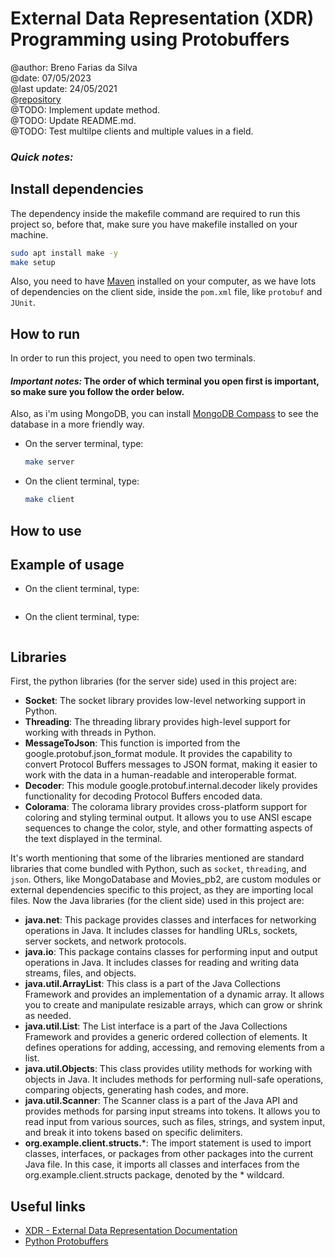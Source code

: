 
# External Data Representation (XDR) Programming using Protobuffers
@author: Breno Farias da Silva    
@date: 07/05/2023  
@last update: 24/05/2021  
@[repository](https://github.com/BrenoFariasdaSilva/University/tree/main/Distributed%20Systems/Activity%2003%20-%20XDR%20External%20Data%20Representation)  
@TODO: Implement update method.  
@TODO: Update README.md.  
@TODO: Test multilpe clients and multiple values in a field.    

### ***Quick notes:***   

## Install dependencies
The dependency inside the makefile command are required to run this project so, before that, make sure you have makefile installed on your machine.
```bash
sudo apt install make -y
make setup
```
Also, you need to have [Maven](https://maven.apache.org/) installed on your computer, as we have lots of dependencies on the client side, inside the ```pom.xml``` file, like `protobuf` and `JUnit`.  

## How to run
In order to run this project, you need to open two terminals.
#### ***Important notes:*** The order of which terminal you open first is important, so make sure you follow the order below.  
Also, as i'm using MongoDB, you can install [MongoDB Compass](https://www.mongodb.com/try/download/compass) to see the database in a more friendly way.
* On the server terminal, type:  
    ```bash
    make server
    ```
* On the client terminal, type:  
    ```bash 
    make client
    ```
## How to use

## Example of usage
* On the client terminal, type:  
    ```bash
    
    ```
* On the client terminal, type:   
    ```bash

    ```
## Libraries
First, the python libraries (for the server side) used in this project are:
- **Socket**: The socket library provides low-level networking support in Python.
- **Threading**: The threading library provides high-level support for working with threads in Python.
- **MessageToJson**: This function is imported from the google.protobuf.json_format module. It provides the capability to convert Protocol Buffers messages to JSON format, making it easier to work with the data in a human-readable and interoperable format.
- **Decoder**: This module google.protobuf.internal.decoder likely provides functionality for decoding Protocol Buffers encoded data.
- **Colorama**: The colorama library provides cross-platform support for coloring and styling terminal output. It allows you to use ANSI escape sequences to change the color, style, and other formatting aspects of the text displayed in the terminal.
 
It's worth mentioning that some of the libraries mentioned are standard libraries that come bundled with Python, such as `socket`, `threading`, and `json`. Others, like MongoDatabase and Movies_pb2, are custom modules or external dependencies specific to this project, as they are importing local files.
Now the Java libraries (for the client side) used in this project are:

- **java.net**: This package provides classes and interfaces for networking operations in Java. It includes classes for handling URLs, sockets, server sockets, and network protocols.
- **java.io**: This package contains classes for performing input and output operations in Java. It includes classes for reading and writing data streams, files, and objects.
- **java.util.ArrayList**: This class is a part of the Java Collections Framework and provides an implementation of a dynamic array. It allows you to create and manipulate resizable arrays, which can grow or shrink as needed.
- **java.util.List**: The List interface is a part of the Java Collections Framework and provides a generic ordered collection of elements. It defines operations for adding, accessing, and removing elements from a list.
- **java.util.Objects**: This class provides utility methods for working with objects in Java. It includes methods for performing null-safe operations, comparing objects, generating hash codes, and more.
- **java.util.Scanner**: The Scanner class is a part of the Java API and provides methods for parsing input streams into tokens. It allows you to read input from various sources, such as files, strings, and system input, and break it into tokens based on specific delimiters.
- **org.example.client.structs.***: The import statement is used to import classes, interfaces, or packages from other packages into the current Java file. In this case, it imports all classes and interfaces from the org.example.client.structs package, denoted by the * wildcard.

## Useful links
* [XDR - External Data Representation Documentation](https://tools.ietf.org/html/rfc4506)
* [Python Protobuffers](https://blog.gitnux.com/code/python-protobuf/)